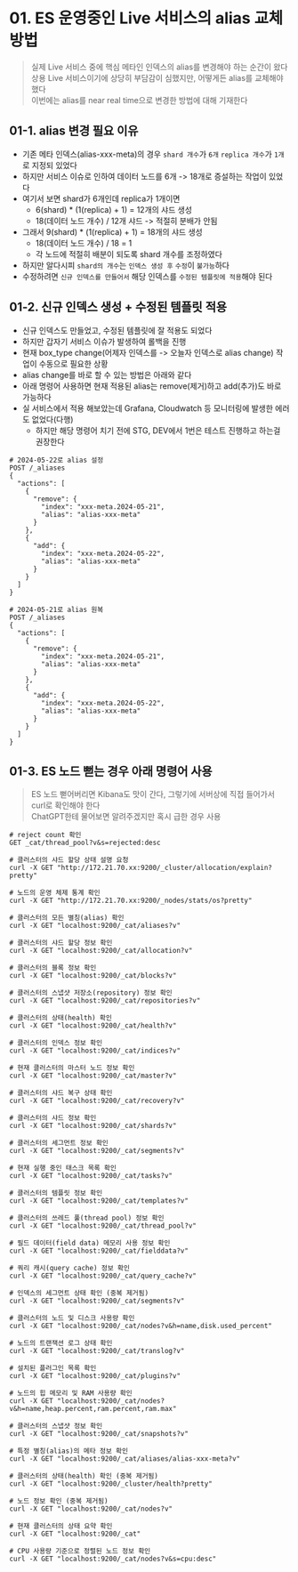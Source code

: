 # 01. ES 운영중인 Live 서비스의 alias 교체 방법

> 실제 Live 서비스 중에 핵심 메타인 인덱스의 alias를 변경해야 하는 순간이 왔다  
> 상용 Live 서비스이기에 상당히 부담감이 심했지만, 어떻게든 alias를 교체해야 했다  
> 이번에는 alias를 near real time으로 변경한 방법에 대해 기재한다

## 01-1. alias 변경 필요 이유

- 기존 메타 인덱스(alias-xxx-meta)의 경우 `shard 개수`가 `6개` `replica 개수`가 `1개`로 지정되 있었다
- 하지만 서비스 이슈로 인하여 데이터 노드를 6개 -> 18개로 증설하는 작업이 있었다
- 여기서 보면 shard가 6개인데 replica가 1개이면
  - 6(shard) * (1(replica) + 1) = 12개의 샤드 생성
  - 18(데이터 노드 개수) / 12개 샤드 -> 적절히 분배가 안됨
- 그래서 9(shard) * (1(replica) + 1) = 18개의 샤드 생성
  - 18(데이터 노드 개수) / 18 = 1
  - 각 노드에 적절히 배분이 되도록 shard 개수를 조정하였다
- 하지만 알다시피 `shard의 개수`는 `인덱스 생성 후` `수정`이 `불가능`하다
- 수정하려면 `신규 인덱스를 만들어서` 해당 인덱스를 `수정된 템플릿에 적용`해야 된다

## 01-2. 신규 인덱스 생성 + 수정된 템플릿 적용

- 신규 인덱스도 만들었고, 수정된 템플릿에 잘 적용도 되었다
- 하지만 갑자기 서비스 이슈가 발생하여 롤백을 진행
- 현재 box_type change(어제자 인덱스를 -> 오늘자 인덱스로 alias change) 작업이 수동으로 필요한 상황
- alias change를 바로 할 수 있는 방법은 아래와 같다
- 아래 명령어 사용하면 현재 적용된 alias는 remove(제거)하고 add(추가)도 바로 가능하다
- 실 서비스에서 적용 해보았는데 Grafana, Cloudwatch 등 모니터링에 발생한 에러도 없었다(다행)
  - 하지만 해당 명령어 치기 전에 STG, DEV에서 1번은 테스트 진행하고 하는걸 권장한다

```shell
# 2024-05-22로 alias 설정
POST /_aliases
{
  "actions": [
    {
      "remove": {
        "index": "xxx-meta.2024-05-21",
        "alias": "alias-xxx-meta"
      }
    },
    {
      "add": {
        "index": "xxx-meta.2024-05-22",
        "alias": "alias-xxx-meta"
      }
    }
  ]
}

# 2024-05-21로 alias 원복
POST /_aliases
{
  "actions": [
    {
      "remove": {
        "index": "xxx-meta.2024-05-21",
        "alias": "alias-xxx-meta"
      }
    },
    {
      "add": {
        "index": "xxx-meta.2024-05-22",
        "alias": "alias-xxx-meta"
      }
    }
  ]
}
```

## 01-3. ES 노드 뻗는 경우 아래 명령어 사용

> ES 노드 뻗어버리면 Kibana도 맛이 간다, 그렇기에 서버상에 직접 들어가서 curl로 확인해야 한다  
> ChatGPT한테 물어보면 알려주겠지만 혹시 급한 경우 사용

```shell
# reject count 확인
GET _cat/thread_pool?v&s=rejected:desc

# 클러스터의 샤드 할당 상태 설명 요청
curl -X GET "http://172.21.70.xx:9200/_cluster/allocation/explain?pretty"

# 노드의 운영 체제 통계 확인
curl -X GET "http://172.21.70.xx:9200/_nodes/stats/os?pretty"

# 클러스터의 모든 별칭(alias) 확인
curl -X GET "localhost:9200/_cat/aliases?v"

# 클러스터의 샤드 할당 정보 확인
curl -X GET "localhost:9200/_cat/allocation?v"

# 클러스터의 블록 정보 확인
curl -X GET "localhost:9200/_cat/blocks?v"

# 클러스터의 스냅샷 저장소(repository) 정보 확인
curl -X GET "localhost:9200/_cat/repositories?v"

# 클러스터의 상태(health) 확인
curl -X GET "localhost:9200/_cat/health?v"

# 클러스터의 인덱스 정보 확인
curl -X GET "localhost:9200/_cat/indices?v"

# 현재 클러스터의 마스터 노드 정보 확인
curl -X GET "localhost:9200/_cat/master?v"

# 클러스터의 샤드 복구 상태 확인
curl -X GET "localhost:9200/_cat/recovery?v"

# 클러스터의 샤드 정보 확인
curl -X GET "localhost:9200/_cat/shards?v"

# 클러스터의 세그먼트 정보 확인
curl -X GET "localhost:9200/_cat/segments?v"

# 현재 실행 중인 태스크 목록 확인
curl -X GET "localhost:9200/_cat/tasks?v"

# 클러스터의 템플릿 정보 확인
curl -X GET "localhost:9200/_cat/templates?v"

# 클러스터의 쓰레드 풀(thread pool) 정보 확인
curl -X GET "localhost:9200/_cat/thread_pool?v"

# 필드 데이터(field data) 메모리 사용 정보 확인
curl -X GET "localhost:9200/_cat/fielddata?v"

# 쿼리 캐시(query cache) 정보 확인
curl -X GET "localhost:9200/_cat/query_cache?v"

# 인덱스의 세그먼트 상태 확인 (중복 제거됨)
curl -X GET "localhost:9200/_cat/segments?v"

# 클러스터의 노드 및 디스크 사용량 확인
curl -X GET "localhost:9200/_cat/nodes?v&h=name,disk.used_percent"

# 노드의 트랜잭션 로그 상태 확인
curl -X GET "localhost:9200/_cat/translog?v"

# 설치된 플러그인 목록 확인
curl -X GET "localhost:9200/_cat/plugins?v"

# 노드의 힙 메모리 및 RAM 사용량 확인
curl -X GET "localhost:9200/_cat/nodes?v&h=name,heap.percent,ram.percent,ram.max"

# 클러스터의 스냅샷 정보 확인
curl -X GET "localhost:9200/_cat/snapshots?v"

# 특정 별칭(alias)의 메타 정보 확인
curl -X GET "localhost:9200/_cat/aliases/alias-xxx-meta?v"

# 클러스터의 상태(health) 확인 (중복 제거됨)
curl -X GET "localhost:9200/_cluster/health?pretty"

# 노드 정보 확인 (중복 제거됨)
curl -X GET "localhost:9200/_cat/nodes?v"

# 현재 클러스터의 상태 요약 확인
curl -X GET "localhost:9200/_cat"

# CPU 사용량 기준으로 정렬된 노드 정보 확인
curl -X GET "localhost:9200/_cat/nodes?v&s=cpu:desc"
```
